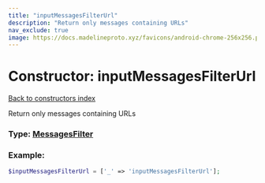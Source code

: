 ```yaml
---
title: "inputMessagesFilterUrl"
description: "Return only messages containing URLs"
nav_exclude: true
image: https://docs.madelineproto.xyz/favicons/android-chrome-256x256.png
---
```

# Constructor: inputMessagesFilterUrl  
[Back to constructors index](/API_docs/constructors/index.md)



Return only messages containing URLs




### Type: [MessagesFilter](/API_docs/types/MessagesFilter.md)


### Example:

```php
$inputMessagesFilterUrl = ['_' => 'inputMessagesFilterUrl'];
```  
